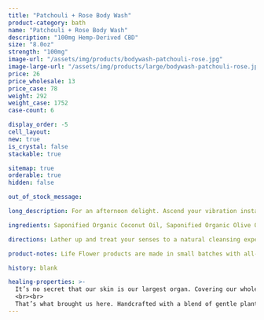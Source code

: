 ```yaml
---
title: "Patchouli + Rose Body Wash"
product-category: bath
name: "Patchouli + Rose Body Wash"
description: "100mg Hemp-Derived CBD"
size: "8.0oz"
strength: "100mg"
image-url: "/assets/img/products/bodywash-patchouli-rose.jpg"
image-large-url: "/assets/img/products/large/bodywash-patchouli-rose.jpg"
price: 26
price_wholesale: 13
price_case: 78
weight: 292
weight_case: 1752
case-count: 6

display_order: -5
cell_layout:
new: true
is_crystal: false
stackable: true

sitemap: true
orderable: true
hidden: false

out_of_stock_message:

long_description: For an afternoon delight. Ascend your vibration instantly with a Patchouli x Rose essential oil infused conscious wash. These powerful essential oils have strong anti- depressive properties, synergistically they encourage the release of serotonin and dopamine - the natural happiness chemical in our brains, easing feelings of anger, depression and anxiety. Essential in treating irritated skin conditions like acne, eczema or dry, cracked skin.  This blend is effective for those looking to uplift the vibration, balance hormones and naturally improve the libido. Infused with a cleansed, tumbled Rose Quartz - the stone of unconditional love. 

ingredients: Saponified Organic Coconut Oil, Saponified Organic Olive Oil, Saponified Organic Jojoba Oil, Organic Hemp-Derived Cannabidiol, Lemongrass Essential Oil Blend, Natural Rosemary Extract, Organic Aloe Vera, Cleansed & Charged Rose Quartz

directions: Lather up and treat your senses to a natural cleansing experience. Massage the plant oils deep into your skin and inhale, hold for 5 seconds. Exhale, hold for 5 seconds and repeat 5 times for a soothing, aromatic treat.

product-notes: Life Flower products are made in small batches with all-natural and boutique ingredients. Orders are processed and shipped in 7-10 business days. Please allow additional time for&nbsp;delivery.

history: blank

healing-properties: >-
  It’s no secret that our skin is our largest organ. Covering our whole body, it is our primary line of defense against illness and dis-ease which can be a big job in today’s society. The vast majority of soap on store shelves is full of synthetics - chemical colors, fragrances/perfumes, foaming boasters, detergents and metals which can all be extremely damaging once rubbed into our most fragile and absorbent organ. Chronic use of these chemical soaps can cause our skin to store them in fat and even in the brain - leading to buildup of cancers and other illnesses. Not only are these chemicals horrible for us, every time we use them they are washed down our drains and introduced into our environment.
  <br><br>
  That’s what brought us here. Handcrafted with a blend of gentle plant oils that are divinely designed by Mother Nature to work with our fragile skin and eco-system, our conscious wash gives you clean without chemical. Thickened with pure organic Aloe and scented with 3 different anti-viral, locally sourced essential oils.
---
```

